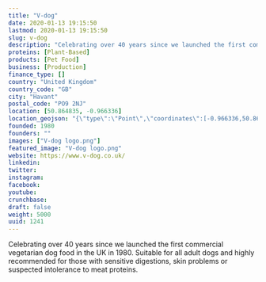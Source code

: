 ```yaml
---
title: "V-dog"
date: 2020-01-13 19:15:50
lastmod: 2020-01-13 19:15:50
slug: v-dog
description: "Celebrating over 40 years since we launched the first commercial vegetarian dog food in the UK in 1980. Suitable for all adult dogs and highly recommended for those with sensitive digestions, skin problems or suspected intolerance to meat proteins."
proteins: [Plant-Based]
products: [Pet Food]
business: [Production]
finance_type: []
country: "United Kingdom"
country_code: "GB"
city: "Havant"
postal_code: "PO9 2NJ"
location: [50.864835, -0.966336]
location_geojson: "{\"type\":\"Point\",\"coordinates\":[-0.966336,50.864835]}"
founded: 1980
founders: ""
images: ["V-dog logo.png"]
featured_image: "V-dog logo.png"
website: https://www.v-dog.co.uk/
linkedin: 
twitter: 
instagram: 
facebook: 
youtube: 
crunchbase: 
draft: false
weight: 5000
uuid: 1241
---
```

Celebrating over 40 years since we launched the first commercial vegetarian dog food in the UK in 1980. Suitable for all adult dogs and highly recommended for those with sensitive digestions, skin problems or suspected intolerance to meat proteins.
